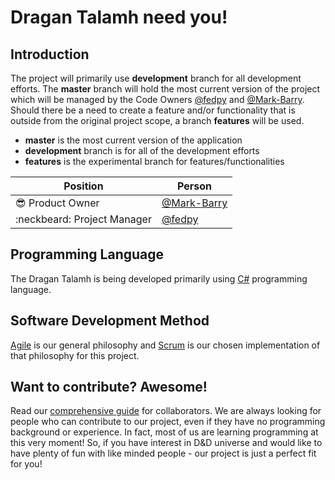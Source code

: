 # Dragan Talamh need you!

## Introduction

The project will primarily use **development** branch for all development efforts. The **master** branch will hold the most current version of the project which will be managed by the Code Owners [@fedpy](https://github.com/fedpy/) and [@Mark-Barry](https://github.com/Mark-Barry). Should there be a need to create a feature and/or functionality that is outside from the original project scope, a branch **features** will be used.

- **master** is the most current version of the application
- **development** branch is for all of the development efforts
- **features** is the experimental branch for features/functionalities

Position | Person
------------ | -------------
:sunglasses: Product Owner | [@Mark-Barry](https://github.com/Mark-Barry)
:neckbeard: Project Manager | [@fedpy](https://github.com/fedpy/)

## Programming Language
The Dragan Talamh is being developed primarily using [C#](https://docs.microsoft.com/en-us/dotnet/csharp/getting-started/) programming language.

## Software Development Method
[Agile](https://agilemanifesto.org/) is our general philosophy and [Scrum](http://www.scrummanifesto.org/) is our chosen implementation of that philosophy for this project.

## Want to contribute? Awesome!
Read our [comprehensive guide](https://github.com/fedpy/DraganTalamh/blob/master/docs/CONTRIBUTING.md) for collaborators. We are always looking for people who can contribute to our project, even if they have no programming background or experience. In fact, most of us are learning programming at this very moment! So, if you have interest in D&D universe and would like to have plenty of fun with like minded people - our project is just a perfect fit for you!
